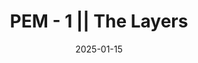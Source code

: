 ---
title: "PEM - 1 || The Layers"
date: 2025-01-15  
description: My attempt at explaining the internet layers in terms of privacy exposure 
type: "post"  
tags: []
---